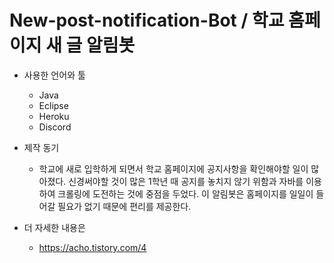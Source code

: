 # New-post-notification-Bot / 학교 홈페이지 새 글 알림봇


* 사용한 언어와 툴
  * Java
  * Eclipse
  * Heroku
  * Discord

* 제작 동기
  * 학교에 새로 입학하게 되면서 학교 홈페이지에 공지사항을 확인해야할 일이 많아졌다.
신경써야할 것이 많은 1학년 때 공지를 놓치지 않기 위함과 자바를 이용하여 크롤링에 도전하는 것에 중점을 두었다.
이 알림봇은 홈페이지를 일일이 들어갈 필요가 없기 때문에 편리를 제공한다. 

* 더 자세한 내용은 
  * https://acho.tistory.com/4
